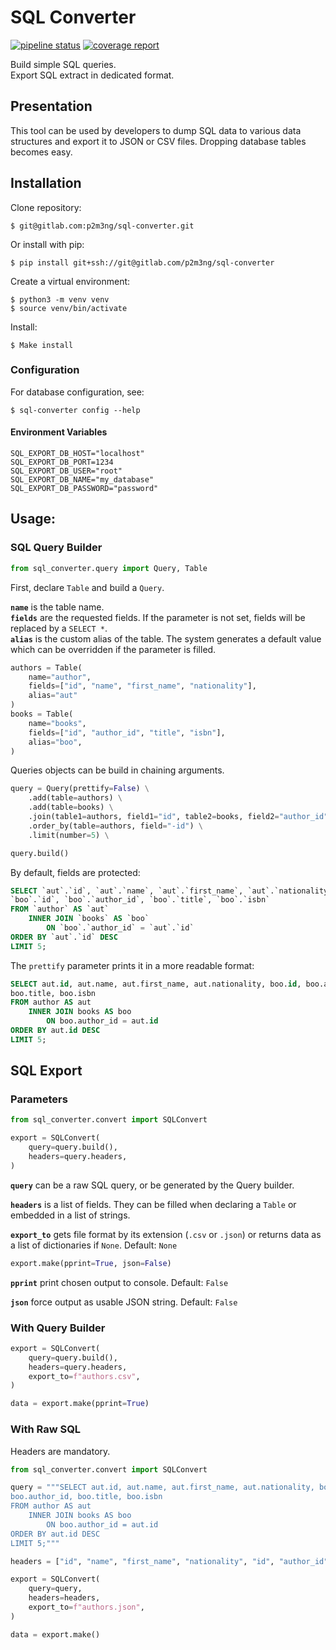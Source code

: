 # SQL Converter

[![pipeline status](https://gitlab.com/p2m3ng/sql-converter/badges/master/pipeline.svg)](https://gitlab.com/p2m3ng/sql-converter/-/commits/master)
[![coverage report](https://gitlab.com/p2m3ng/sql-converter/badges/master/coverage.svg)](https://gitlab.com/p2m3ng/sql-converter/-/commits/master)

Build simple SQL queries.   
Export SQL extract in dedicated format.

## Presentation

This tool can be used by developers to dump SQL data to various data structures
and export it to JSON or CSV files. 
Dropping database tables becomes easy. 

## Installation

Clone repository: 

    $ git@gitlab.com:p2m3ng/sql-converter.git

Or install with pip:

    $ pip install git+ssh://git@gitlab.com/p2m3ng/sql-converter

Create a virtual environment: 

    $ python3 -m venv venv
    $ source venv/bin/activate
    
Install: 

    $ Make install

### Configuration

For database configuration, see: 

    $ sql-converter config --help

#### Environment Variables

    SQL_EXPORT_DB_HOST="localhost"
    SQL_EXPORT_DB_PORT=1234
    SQL_EXPORT_DB_USER="root"
    SQL_EXPORT_DB_NAME="my_database"
    SQL_EXPORT_DB_PASSWORD="password"

## Usage:

### SQL Query Builder

```python
from sql_converter.query import Query, Table
```

First, declare `Table` and build a `Query`. 

**`name`** is the table name.  
**`fields`** are the requested fields. If the parameter is not set, fields will 
be replaced by a `SELECT *`.  
**`alias`** is the custom alias of the table. The system generates a default 
value which can be overridden if the parameter is filled. 

```python
authors = Table(
    name="author",
    fields=["id", "name", "first_name", "nationality"],
    alias="aut"
)
books = Table(
    name="books",
    fields=["id", "author_id", "title", "isbn"],
    alias="boo",
)
```

Queries objects can be build in chaining arguments. 

```python
query = Query(prettify=False) \
    .add(table=authors) \
    .add(table=books) \
    .join(table1=authors, field1="id", table2=books, field2="author_id", type="") \
    .order_by(table=authors, field="-id") \
    .limit(number=5) \

query.build()
```

By default, fields are protected: 

```sql
SELECT `aut`.`id`, `aut`.`name`, `aut`.`first_name`, `aut`.`nationality`, 
`boo`.`id`, `boo`.`author_id`, `boo`.`title`, `boo`.`isbn` 
FROM `author` AS `aut` 
    INNER JOIN `books` AS `boo` 
        ON `boo`.`author_id` = `aut`.`id` 
ORDER BY `aut`.`id` DESC 
LIMIT 5;
```

The `prettify` parameter prints it in a more readable format: 

```sql
SELECT aut.id, aut.name, aut.first_name, aut.nationality, boo.id, boo.author_id,
boo.title, boo.isbn 
FROM author AS aut 
    INNER JOIN books AS boo 
        ON boo.author_id = aut.id 
ORDER BY aut.id DESC 
LIMIT 5;
```

## SQL Export

### Parameters

```python
from sql_converter.convert import SQLConvert

export = SQLConvert(
    query=query.build(),
    headers=query.headers,
)
```

**`query`** can be a raw SQL query, or be generated by the Query builder. 

**`headers`** is a list of fields. They can be filled when declaring a `Table` or embedded in a list of strings. 

**`export_to`** gets file format by its extension (`.csv` or `.json`) or returns data as a list of dictionaries if 
`None`. Default: `None`

```python
export.make(pprint=True, json=False)
```

**`pprint`** print chosen output to console. Default: `False`

**`json`** force output as usable JSON string. Default: `False`

### With Query Builder

```python
export = SQLConvert(
    query=query.build(),
    headers=query.headers,
    export_to=f"authors.csv",
)

data = export.make(pprint=True)
```

### With Raw SQL

Headers are mandatory. 

```python
from sql_converter.convert import SQLConvert

query = """SELECT aut.id, aut.name, aut.first_name, aut.nationality, boo.id, 
boo.author_id, boo.title, boo.isbn 
FROM author AS aut 
    INNER JOIN books AS boo 
        ON boo.author_id = aut.id 
ORDER BY aut.id DESC 
LIMIT 5;"""

headers = ["id", "name", "first_name", "nationality", "id", "author_id", "title", "isbn"]

export = SQLConvert(
    query=query,
    headers=headers,
    export_to=f"authors.json",
)

data = export.make()
```
